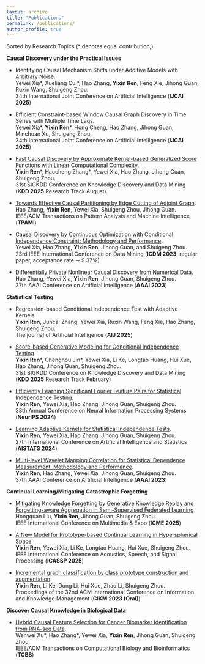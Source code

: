 ```yaml
---
layout: archive
title: "Publications"
permalink: /publications/
author_profile: true
---
```


Sorted by Research Topics (* denotes equal contribution;)

**Causal Discovery under the Practical Issues**
- Identifying Causal Mechanism Shifts under Additive Models with Arbitrary Noise.  
  Yewei Xia\*, Xueliang Cui\*, Hao Zhang, **Yixin Ren**, Feng Xie, Jihong Guan, Ruxin Wang, Shuigeng Zhou.  
  34th International Joint Conference on Artificial Intelligence (**IJCAI 2025**) 

- Efficient Constraint-based Window Causal Graph Discovery in Time Series with Multiple Time Lags.  
  Yewei Xia\*, **Yixin Ren**\*, Hong Cheng, Hao Zhang, Jihong Guan, Minchuan Xu, Shuigeng Zhou.  
  34th International Joint Conference on Artificial Intelligence (**IJCAI 2025**) 
  
- [Fast Causal Discovery by Approximate Kernel-based Generalized Score Functions with Linear Computational Complexity](https://arxiv.org/pdf/2412.17717?).  
  **Yixin Ren**\*, Haocheng Zhang\*, Yewei Xia, Hao Zhang, Jihong Guan, Shuigeng Zhou.  
  31st SIGKDD Conference on Knowledge Discovery and Data Mining (**KDD 2025** Research Track August)

- [Towards Effective Causal Partitioning by Edge Cutting of Adjoint Graph](https://ieeexplore.ieee.org/abstract/document/10614830).  
  Hao Zhang, **Yixin Ren**, Yewei Xia, Shuigeng Zhou, Jihong Guan.  
  IEEE/ACM Transactions on Pattern Analysis and Machine Intelligence (**TPAMI**)
  
- [Causal Discovery by Continuous Optimization with Conditional Independence Constraint: Methodology and Performance](https://ieeexplore.ieee.org/abstract/document/10415743).  
  Yewei Xia, Hao Zhang, **Yixin Ren**, Jihong Guan, and Shuigeng Zhou.  
  23rd IEEE International Conference on Data Mining (**ICDM 2023**, regular paper, acceptance rate $\sim$ 9.37%)

- [Differentially Private Nonlinear Causal Discovery from Numerical Data](https://ojs.aaai.org/index.php/AAAI/article/view/26452).  
  Hao Zhang, Yewei Xia, **Yixin Ren**, Jihong Guan, Shuigeng Zhou.  
  37th AAAI Conference on Artificial Intelligence (**AAAI 2023**)   

**Statistical Testing**
- Regression-based Conditional Independence Test with Adaptive Kernels.  
  **Yixin Ren**, Juncai Zhang, Yewei Xia, Ruxin Wang, Feng Xie, Hao Zhang, Shuigeng Zhou.  
  The journal of Artificial Intelligence (**AIJ 2025**) 
  
- [Score-based Generative Modeling for Conditional Independence Testing](https://arxiv.org/pdf/2505.23309).  
  **Yixin Ren**\*, Chenghou Jin\*, Yewei Xia, Li Ke, Longtao Huang, Hui Xue, Hao Zhang, Jihong Guan, Shuigeng Zhou.  
  31st SIGKDD Conference on Knowledge Discovery and Data Mining (**KDD 2025** Research Track February) 

- [Efficiently Learning Significant Fourier Feature Pairs for Statistical Independence Testing](https://openreview.net/pdf?id=BEiqNQZIky).  
  **Yixin Ren**, Yewei Xia, Hao Zhang, Jihong Guan, Shuigeng Zhou.  
  38th Annual Conference on Neural Information Processing Systems (**NeurIPS 2024**)  

- [Learning Adaptive Kernels for Statistical Independence Tests](https://proceedings.mlr.press/v238/ren24a/ren24a.pdf).  
  **Yixin Ren**, Yewei Xia, Hao Zhang, Jihong Guan, Shuigeng Zhou.  
  27th International Conference on Artificial Intelligence and Statistics (**AISTATS 2024**)

- [Multi-level Wavelet Mapping Correlation for Statistical Dependence Measurement: Methodology and Performance](https://ojs.aaai.org/index.php/AAAI/article/view/25799).  
  **Yixin Ren**, Hao Zhang, Yewei Xia, Jihong Guan, Shuigeng Zhou.  
  37th AAAI Conference on Artificial Intelligence (**AAAI 2023**)     

**Continual Learning/Mitigating Catastrophic Forgetting**
- [Mitigating Knowledge Forgetting by Generative Knowledge Replay and Forgetting-aware Aggregation in Semi-Supervised Federated Learning]()  
  Hongquan Liu, **Yixin Ren**, Jihong Guan, Shuigeng Zhou.  
  IEEE International Conference on Multimedia & Expo (**ICME 2025**)  
  
- [A New Model for Prototype-based Continual Learning in Hyperspherical Space](https://ieeexplore.ieee.org/abstract/document/10887811)  
  **Yixin Ren**, Yewei Xia, Li Ke, Longtao Huang, Hui Xue, Shuigeng Zhou.  
  IEEE International Conference on Acoustics, Speech, and Signal Processing (**ICASSP 2025**)
  
- [Incremental graph classification by class prototype construction and augmentation](https://dl.acm.org/doi/abs/10.1145/3583780.3614932).   
  **Yixin Ren**, Li Ke, Dong Li, Hui Xue, Zhao Li, Shuigeng Zhou.    
  Proceedings of the 32nd ACM International Conference on Information and Knowledge Management (**CIKM 2023 (Oral)**)

**Discover Causal Knowledge in Biological Data**
- [Hybrid Causal Feature Selection for Cancer Biomarker Identification from RNA-seq Data](https://ieeexplore.ieee.org/abstract/document/10541056).  
  Wenwei Xu\*, Hao Zhang\*, Yewei Xia, **Yixin Ren**, Jihong Guan, Shuigeng Zhou.  
  IEEE/ACM Transactions on Computational Biology and Bioinformatics (**TCBB**)
  

